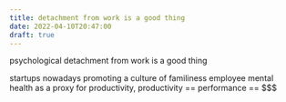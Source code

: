 ```yaml
---
title: detachment from work is a good thing
date: 2022-04-10T20:47:00
draft: true
---
```


psychological detachment from work is a good thing

startups nowadays promoting a culture of familiness employee mental health as a
proxy for productivity, productivity == performance == $$$
